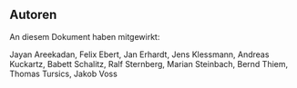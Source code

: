 Autoren
-------

An diesem Dokument haben mitgewirkt:

Jayan Areekadan,
Felix Ebert,
Jan Erhardt,
Jens Klessmann,
Andreas Kuckartz,
Babett Schalitz,
Ralf Sternberg,
Marian Steinbach,
Bernd Thiem,
Thomas Tursics,
Jakob Voss
